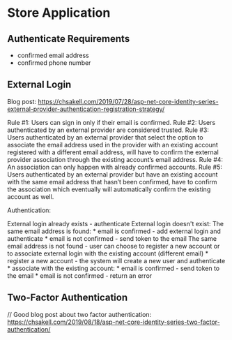 # Store Application 

## Authenticate Requirements

* confirmed email address
* confirmed phone number

## External Login

Blog post: https://chsakell.com/2019/07/28/asp-net-core-identity-series-external-provider-authentication-registration-strategy/

Rule #1: Users can sign in only if their email is confirmed.
Rule #2: Users authenticated by an external provider are considered trusted.
Rule #3: Users authenticated by an external provider that select the option to associate the email address used in the provider with an existing account registered with a different email address, will have to confirm the external provider association through the existing account’s email address.
Rule #4: An association can only happen with already confirmed accounts.
Rule #5: Users authenticated by an external provider but have an existing account with the same email address that hasn’t been confirmed, have to confirm the association which eventually will automatically confirm the existing account as well. 

Authentication:

External login already exists - authenticate
External login doesn't exist:
          The same email address is found:
              * email is confirmed - add external login and authenticate
              * email is not confirmed - send token to the email
          The same email address is not found - user can choose to register a new account or to associate external login with the existing account (different email)
              * register a new account - the system will create a new user and authenticate
              * associate with the existing account:
                  * email is confirmed - send token to the email
                  * email is not confirmed - return an error

## Two-Factor Authentication

// Good blog post about two factor authentication: https://chsakell.com/2019/08/18/asp-net-core-identity-series-two-factor-authentication/